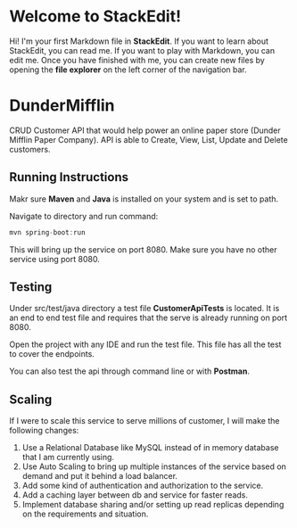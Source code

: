 # Welcome to StackEdit!

Hi! I'm your first Markdown file in **StackEdit**. If you want to learn about StackEdit, you can read me. If you want to play with Markdown, you can edit me. Once you have finished with me, you can create new files by opening the **file explorer** on the left corner of the navigation bar.


# DunderMifflin

CRUD Customer API that would help power an online paper store (Dunder Mifflin Paper Company).  API is able to Create, View, List, Update and Delete customers.

## Running Instructions

Makr sure **Maven** and **Java** is installed on your system and is set to path.

Navigate to directory and run command:
 ```java
mvn spring-boot:run
```

This will bring up the service on port 8080. Make sure you have no other service using port 8080.

## Testing

Under src/test/java directory a test file **CustomerApiTests** is located. It is an end to end test file and requires that the serve is already running on port 8080.

Open the project with any IDE and run the test file. This file has all the test to cover the endpoints.

You can also test the api through command line or with **Postman**.

## Scaling

If I were to scale this service to serve millions of customer, I will make the following changes:

1. Use a Relational Database like MySQL instead of in memory database that I am currently using.
2. Use Auto Scaling to bring up multiple instances of the service based on demand and put it behind a load balancer.
3. Add some kind of authentication and authorization to the service.
4. Add a caching layer between db and service for faster reads.
5. Implement database sharing and/or setting up read replicas depending on the requirements and situation.
